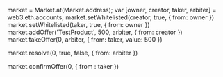 market = Market.at(Market.address);
var [owner, creator, taker, arbiter] = web3.eth.accounts;
market.setWhitelisted(creator, true, { from: owner })
market.setWhitelisted(taker, true, { from: owner })
market.addOffer('TestProduct', 500, arbiter, { from: creator })
market.takeOffer(0, arbiter, { from: taker, value: 500 })

market.resolve(0, true, false, { from: arbiter })

market.confirmOffer(0, { from : taker })
